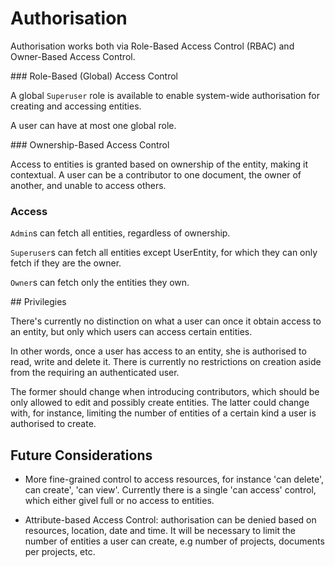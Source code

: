 # Authorisation

Authorisation works both via Role-Based Access Control (RBAC) and Owner-Based Access Control.

### Role-Based (Global) Access Control

A global `Superuser` role is available to enable system-wide authorisation for creating and accessing entities.

A user can have at most one global role.

### Ownership-Based Access Control

Access to entities is granted based on ownership of the entity, making it contextual.
A user can be a contributor to one document, the owner of another, and unable to access others.

### Access

`Admin`s can fetch all entities, regardless of ownership.

`Superuser`s can fetch all entities except UserEntity, for which they can only fetch if they are the owner.

`Owner`s can fetch only the entities they own.

## Privilegies

There's currently no distinction on what a user can once it obtain access to an entity,
but only which users can access certain entities.

In other words, once a user has access to an entity, she is authorised to read, write and delete it.
There is currently no restrictions on creation aside from the requiring an authenticated user.

The former should change when introducing contributors, which should be only allowed to edit and possibly
create entities. The latter could change with, for instance, limiting the number of entities of a certain
kind a user is authorised to create.

## Future Considerations

 * More fine-grained control to access resources, for instance 'can delete', can create', 'can view'.
 Currently there is a single 'can access' control, which either givel full or no access to entities.

 * Attribute-based Access Control: authorisation can be denied based on resources, location, date and time. It will be necessary to limit the number of entities a user can create,
 e.g number of projects, documents per projects, etc.
